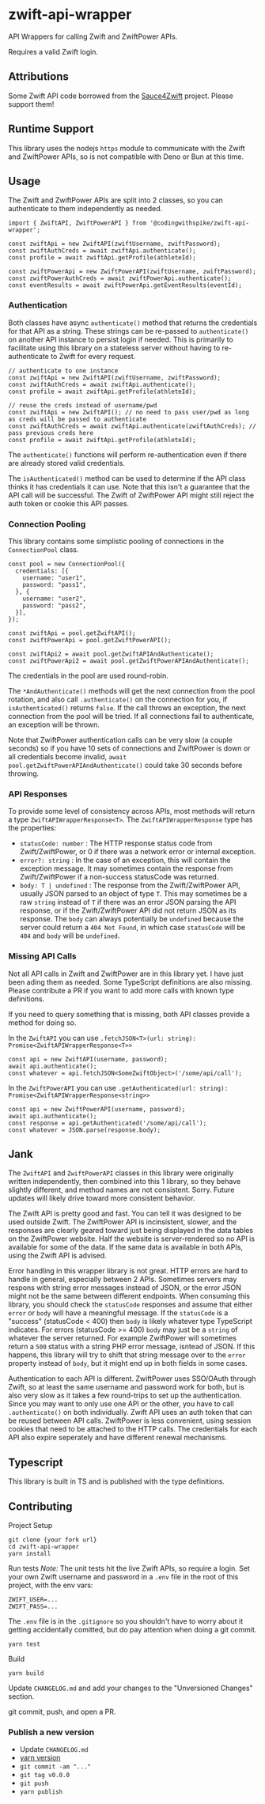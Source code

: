 # zwift-api-wrapper

API Wrappers for calling Zwift and ZwiftPower APIs.

Requires a valid Zwift login.

## Attributions

Some Zwift API code borrowed from the [Sauce4Zwift](https://github.com/SauceLLC/sauce4zwift) project. Please support them!

## Runtime Support

This library uses the nodejs `https` module to communicate with the Zwift and ZwiftPower APIs, so is not compatible with Deno or Bun at this time.

## Usage

The Zwift and ZwiftPower APIs are split into 2 classes, so you can authenticate to them independently as needed.

```
import { ZwiftAPI, ZwiftPowerAPI } from '@codingwithspike/zwift-api-wrapper';

const zwiftApi = new ZwiftAPI(zwiftUsername, zwiftPassword);
const zwiftAuthCreds = await zwiftApi.authenticate();
const profile = await zwiftApi.getProfile(athleteId);

const zwiftPowerApi = new ZwiftPowerAPI(zwiftUsername, zwiftPassword);
const zwiftPowerAuthCreds = await zwiftPowerApi.authenticate();
const eventResults = await zwiftPowerApi.getEventResults(eventId);
```

### Authentication

Both classes have async `authenticate()` method that returns the credentials for that API as a string. These strings can be re-passed to `authenticate()` on another API instance to persist login if needed. This is primarily to facilitate using this library on a stateless server without having to re-authenticate to Zwift for every request.

```
// authenticate to one instance
const zwiftApi = new ZwiftAPI(zwiftUsername, zwiftPassword);
const zwiftAuthCreds = await zwiftApi.authenticate();
const profile = await zwiftApi.getProfile(athleteId);

// reuse the creds instead of username/pwd
const zwiftApi = new ZwiftAPI(); // no need to pass user/pwd as long as creds will be passed to authenticate
const zwiftAuthCreds = await zwiftApi.authenticate(zwiftAuthCreds); // pass previous creds here
const profile = await zwiftApi.getProfile(athleteId);
```

The `authenticate()` functions will perform re-authentication even if there are already stored valid credentials.

The `isAuthenticated()` method can be used to determine if the API class thinks it has credentials it can use. Note that this isn't a guarantee that the API call will be successful. The Zwift of ZwiftPower API might still reject the auth token or cookie this API passes.

### Connection Pooling

This library contains some simplistic pooling of connections in the `ConnectionPool` class.

```
const pool = new ConnectionPool({
  credentials: [{
    username: "user1",
    password: "pass1",
  }, {
    username: "user2",
    password: "pass2",
  }],
});

const zwiftApi = pool.getZwiftAPI();
const zwiftPowerApi = pool.getZwiftPowerAPI();

const zwiftApi2 = await pool.getZwiftAPIAndAuthenticate();
const zwiftPowerApi2 = await pool.getZwiftPowerAPIAndAuthenticate();
```

The credentials in the pool are used round-robin.

The `*AndAuthenticate()` methods will get the next connection from the pool rotation, and also call `.authenticate()` on the connection for you, if `isAuthenticated()` returns `false`. If the call throws an exception, the next connection from the pool will be tried. If all connections fail to authenticate, an exception will be thrown.

Note that ZwiftPower authentication calls can be very slow (a couple seconds) so if you have 10 sets of connections and ZwiftPower is down or all credentials become invalid, `await pool.getZwiftPowerAPIAndAuthenticate()` could take 30 seconds before throwing.

### API Responses

To provide some level of consistency across APIs, most methods will return a type `ZwiftAPIWrapperResponse<T>`.
The `ZwiftAPIWrapperResponse` type has the properties:

* `statusCode: number` : The HTTP response status code from Zwift/ZwiftPower, or 0 if there was a network error or internal exception.
* `error?: string` : In the case of an exception, this will contain the exception message. It may sometimes contain the response from Zwift/ZwiftPower if a non-success statusCode was returned.
* `body: T | undefined` : The response from the Zwift/ZwiftPower API, usually JSON parsed to an object of type `T`. This may sometimes be a raw `string` instead of `T` if there was an error JSON parsing the API response, or if the Zwift/ZwiftPower API did not return JSON as its response. The `body` can always potentially be `undefined` because the server could return a `404 Not Found`, in which case `statusCode` will be `404` and `body` will be `undefined`.

### Missing API Calls

Not all API calls in Zwift and ZwiftPower are in this library yet. I have just been ading them as needed. Some TypeScript definitions are also missing. Please contribute a PR if you want to add more calls with known type definitions.

If you need to query something that is missing, both API classes provide a method for doing so.

In the `ZwiftAPI` you can use `.fetchJSON<T>(url: string): Promise<ZwiftAPIWrapperResponse<T>>`
```
const api = new ZwiftAPI(username, password);
await api.authenticate();
const whatever = api.fetchJSON<SomeZwiftObject>('/some/api/call');
```

In the `ZwiftPowerAPI` you can use `.getAuthenticated(url: string): Promise<ZwiftAPIWrapperResponse<string>>`
```
const api = new ZwiftPowerAPI(username, password);
await api.authenticate();
const response = api.getAuthenticated('/some/api/call');
const whatever = JSON.parse(response.body);
```

## Jank

The `ZwiftAPI` and `ZwiftPowerAPI` classes in this library were originally written independently, then combined into this 1 library, so they behave slightly different, and method names are not consistent. Sorry. Future updates will likely drive toward more consistent behavior.

The Zwift API is pretty good and fast. You can tell it was designed to be used outside Zwift.
The ZwiftPower API is incinsistent, slower, and the responses are clearly geared toward just being displayed in the data tables on the ZwiftPower website. Half the website is server-rendered so no API is available for some of the data.
If the same data is available in both APIs, using the Zwift API is advised.

Error handling in this wrapper library is not great. HTTP errors are hard to handle in general, especially between 2
APIs. Sometimes servers may respons with string error messages instead of JSON, or the error JSON might not be the same between different endpoints.
When consuming this library, you should check the `statusCode` responses and assume that either `error` or `body` will have a meaningful message.
If the `statusCode` is a "success" (statusCode < 400) then `body` is likely whatever type TypeScript indicates. For errors (statusCode >= 400) `body` may just be a `string` of whatever the server returned. For example ZwiftPower will sometimes return a `500` status with a string PHP error message, isntead of JSON. If this happens, this library will try to shift that string message over to the `error` property instead of `body`, but it might end up in both fields in some cases.

Authentication to each API is different.
ZwiftPower uses SSO/OAuth through Zwift, so at least the same username and password work for both, but is also very slow as it takes a few round-trips to set up the authentication.
Since you may want to only use one API or the other, you have to call `.authenticate()` on both individually.
Zwift API uses an auth token that can be reused between API calls.
ZwiftPower is less convenient, using session cookies that need to be attached to the HTTP calls.
The credentials for each API also expire seperately and have different renewal mechanisms.

## Typescript

This library is built in TS and is published with the type definitions.

## Contributing

Project Setup
```
git clone {your fork url}
cd zwift-api-wrapper
yarn install
```

Run tests
_Note:_ The unit tests hit the live Zwift APIs, so require a login.
Set your own Zwift username and password in a `.env` file in the root of this project, with the env vars:
```
ZWIFT_USER=...
ZWIFT_PASS=...
```
The `.env` file is in the `.gitignore` so you shouldn't have to worry about it getting accidentally comitted, but do pay attention when doing a git commit.
```
yarn test
```

Build
```
yarn build
```

Update `CHANGELOG.md` and add your changes to the "Unversioned Changes" section.

git commit, push, and open a PR.

### Publish a new version

* Update `CHANGELOG.md`
* [yarn version](https://yarnpkg.com/cli/version)
* `git commit -am "..."`
* `git tag v0.0.0`
* `git push`
* `yarn publish`
